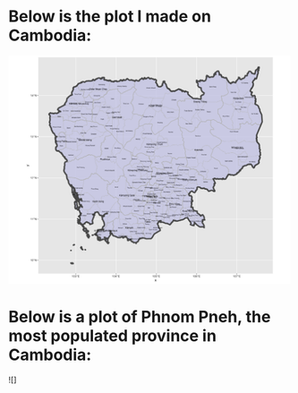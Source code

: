 # Below is the plot I made on Cambodia:

![](https://raw.githubusercontent.com/dloumeau/data100repository/main/cambodia.png)

# Below is a plot of Phnom Pneh, the most populated province in Cambodia:

![]
